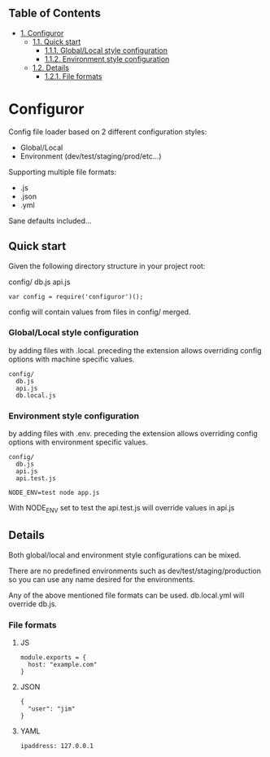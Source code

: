 <div id="table-of-contents">
<h2>Table of Contents</h2>
<div id="text-table-of-contents">
<ul>
<li><a href="#orgheadline9">1. Configuror</a>
<ul>
<li><a href="#orgheadline3">1.1. Quick start</a>
<ul>
<li><a href="#orgheadline1">1.1.1. Global/Local style configuration</a></li>
<li><a href="#orgheadline2">1.1.2. Environment style configuration</a></li>
</ul>
</li>
<li><a href="#orgheadline8">1.2. Details</a>
<ul>
<li><a href="#orgheadline7">1.2.1. File formats</a></li>
</ul>
</li>
</ul>
</li>
</ul>
</div>
</div>

# Configuror<a id="orgheadline9"></a>

Config file loader based on 2 different configuration styles:

-   Global/Local
-   Environment (dev/test/staging/prod/etc&#x2026;)

Supporting multiple file formats:

-   .js
-   .json
-   .yml

Sane defaults included&#x2026;

## Quick start<a id="orgheadline3"></a>

Given the following directory structure in your project root:

config/
  db.js
  api.js

    var config = require('configuror')();

config will contain values from files in config/ merged.

### Global/Local style configuration<a id="orgheadline1"></a>

by adding files with .local. preceding the extension allows overriding config
options with machine specific values.

    config/
      db.js
      api.js
      db.local.js

### Environment style configuration<a id="orgheadline2"></a>

by adding files with .env. preceding the extension allows overriding config
options with environment specific values.

    config/
      db.js
      api.js
      api.test.js

    NODE_ENV=test node app.js

With NODE<sub>ENV</sub> set to test the api.test.js will override values in api.js

## Details<a id="orgheadline8"></a>

Both global/local and environment style configurations can be mixed.

There are no predefined environments such as dev/test/staging/production so you
can use any name desired for the environments.

Any of the above mentioned file formats can be used. 
db.local.yml will override db.js.

### File formats<a id="orgheadline7"></a>

1.  JS

        module.exports = {
          host: "example.com"
        }

2.  JSON

        {
          "user": "jim"
        }

3.  YAML

        ipaddress: 127.0.0.1
